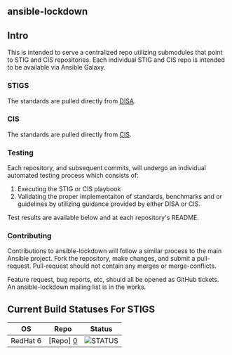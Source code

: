 ansible-lockdown
----------------

## Intro

This is intended to serve a centralized repo utilizing submodules that point to STIG and CIS repositories. Each individual STIG and CIS repo is intended to be available via Ansible Galaxy.


### STIGS

The standards are pulled directly from [DISA]. 


### CIS 

The standards are pulled directly from [CIS].


### Testing

Each repository, and subsequent commits,  will undergo an individual automated testing process which consists of:

1. Executing the STIG or CIS playbook
2. Validating the proper implementaiton of standards, benchmarks and or guidelines by utilizing guidance provided by either DISA or CIS. 

Test results are available below and at each repository's README.

### Contributing

Contributions to ansible-lockdown will follow a similar process to the main Ansible project. Fork the repository, make changes, and submit a pull-request. Pull-request should not contain any merges or merge-conflicts.

Feature request, bug reports, etc, should all be opened as GitHub tickets. An ansible-lockdown mailing list is in the works.


Current Build Statuses For STIGS
--------------------------------

|    OS    |     Repo     |         Status          | 
| ---------|--------------|--------------------------
| RedHat 6 |   [Repo] [0] | ![STATUS][rhel6status] |


[0]:https://github.com/nousdefions/ansible-role-stig
[rhel6status]:https://codeship.com/projects/6ff25160-95b3-0132-d4fc-466960a0e7d2/status?branch=master
[DISA]:http://iase.disa.mil/stigs/Pages/index.aspx
[CIS]:https://benchmarks.cisecurity.org
